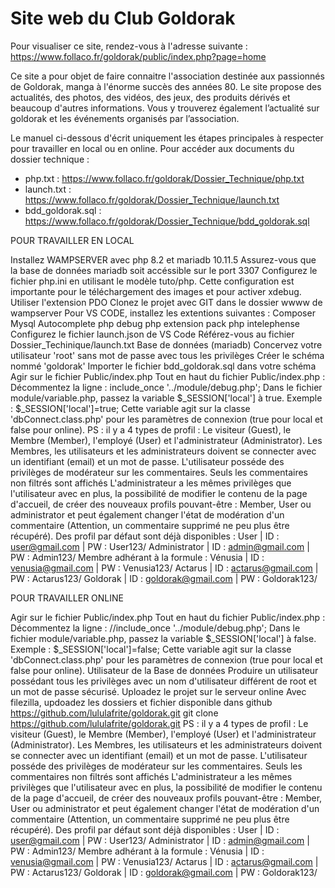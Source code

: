 # Site web du Club Goldorak

Pour visualiser ce site, rendez-vous à l'adresse suivante : https://www.follaco.fr/goldorak/public/index.php?page=home

Ce site a pour objet de faire connaitre l'association destinée aux passionnés de Goldorak, manga à l'énorme succès des années 80. Le site propose des actualités, des photos, des vidéos, des jeux, des produits dérivés et beaucoup d'autres informations. Vous y trouverez également l’actualité sur goldorak et les événements organisés par l’association.

Le manuel ci-dessous d'écrit uniquement les étapes principales à respecter pour travailler en local ou en online.
Pour accéder aux documents du dossier technique :
- php.txt : https://www.follaco.fr/goldorak/Dossier_Technique/php.txt
- launch.txt : https://www.follaco.fr/goldorak/Dossier_Technique/launch.txt
- bdd_goldorak.sql : https://www.follaco.fr/goldorak/Dossier_Technique/bdd_goldorak.sql

POUR TRAVAILLER EN LOCAL

Installez WAMPSERVER avec php 8.2 et mariadb 10.11.5
Assurez-vous que la base de données mariadb soit accéssible sur le port 3307
Configurez le fichier php.ini en utilisant le modèle tuto/php. Cette configuration est importante pour le téléchargement des images et pour activer xdebug.
Utiliser l'extension PDO
Clonez le projet avec GIT dans le dossier wwww de wampserver
Pour VS CODE, installez les extentions suivantes :
Composer
Mysql Autocomplete
php debug
php extension pack
php intelephense
Configurez le fichier launch.json de VS Code
Référez-vous au fichier Dossier_Techinique/launch.txt
Base de données (mariadb)
Concervez votre utilisateur 'root' sans mot de passe avec tous les privilèges
Créer le schéma nommé 'goldorak'
Importer le fichier bdd_goldorak.sql dans votre schéma
Agir sur le fichier Public/index.php Tout en haut du fichier Public/index.php :
Décommentez la ligne : include_once '../module/debug.php';
Dans le fichier module/variable.php, passez la variable $_SESSION['local'] à true. Exemple : $_SESSION['local']=true; Cette variable agit sur la classe 'dbConnect.class.php' pour les paramètres de connexion (true pour local et false pour online).
PS : il y a 4 types de profil : Le visiteur (Guest), le Membre (Member), l'employé (User) et l'administrateur (Administrator).
Les Membres, les utilisateurs et les administrateurs doivent se connecter avec un identifiant (email) et un mot de passe.
L'utilisateur posséde des privilèges de modérateur sur les commentaires. Seuls les commentaires non filtrés sont affichés
L'administrateur a les mêmes privilèges que l'utilisateur avec en plus, la possibilité de modifier le contenu de la page d'accueil, de créer des nouveaux profils pouvant-être : Member, User ou administrator et peut également changer l'état de modération d'un commentaire (Attention, un commentaire supprimé ne peu plus être récupéré).
Des profil par défaut sont déjà disponibles :
User | ID : user@gmail.com | PW : User123/
Administrator | ID : admin@gmail.com | PW : Admin123/
Membre adhérant à la formule :
Vénusia | ID : venusia@gmail.com | PW : Venusia123/
Actarus | ID : actarus@gmail.com | PW : Actarus123/
Goldorak | ID : goldorak@gmail.com | PW : Goldorak123/

POUR TRAVAILLER ONLINE

Agir sur le fichier Public/index.php Tout en haut du fichier Public/index.php :
Décommentez la ligne : //include_once '../module/debug.php';
Dans le fichier module/variable.php, passez la variable $_SESSION['local'] à false. Exemple : $_SESSION['local']=false; Cette variable agit sur  la classe 'dbConnect.class.php' pour les paramètres de connexion (true pour local et false pour online).
Utilisateur de la Base de données
Produire un utilisateur possédant tous les privilèges avec un nom d'utilisateur différent de root et un mot de passe sécurisé.
Uploadez le projet sur le serveur online
Avec filezilla, updoadez les dossiers et fichier disponible dans github https://github.com/lululafrite/goldorak.git git clone https://github.com/lululafrite/goldorak.git
PS : il y a 4 types de profil : Le visiteur (Guest), le Membre (Member), l'employé (User) et l'administrateur (Administrator).
Les Membres, les utilisateurs et les administrateurs doivent se connecter avec un identifiant (email) et un mot de passe.
L'utilisateur posséde des privilèges de modérateur sur les commentaires. Seuls les commentaires non filtrés sont affichés
L'administrateur a les mêmes privilèges que l'utilisateur avec en plus, la possibilité de modifier le contenu de la page d'accueil, de créer des nouveaux profils pouvant-être : Member, User ou administrator et peut également changer l'état de modération d'un commentaire (Attention, un commentaire supprimé ne peu plus être récupéré).
Des profil par défaut sont déjà disponibles :
User | ID : user@gmail.com | PW : User123/
Administrator | ID : admin@gmail.com | PW : Admin123/
Membre adhérant à la formule :
Vénusia | ID : venusia@gmail.com | PW : Venusia123/
Actarus | ID : actarus@gmail.com | PW : Actarus123/
Goldorak | ID : goldorak@gmail.com | PW : Goldorak123/
